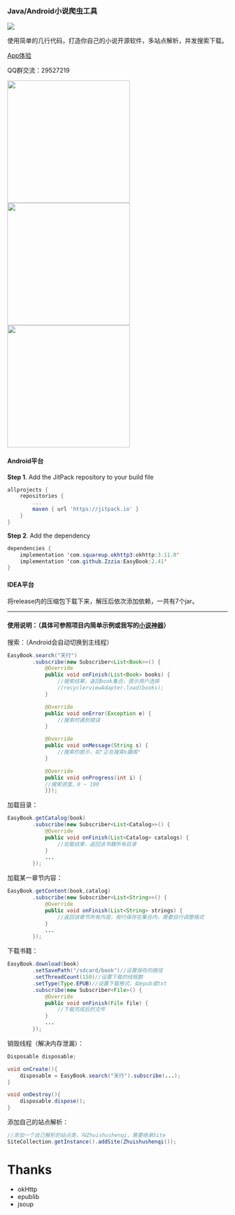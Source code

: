 ### Java/Android小说爬虫工具

[![](https://jitpack.io/v/Zzzia/EasyBook.svg)](https://jitpack.io/#Zzzia/EasyBook)


使用简单的几行代码，打造你自己的小说开源软件，多站点解析，并发搜索下载。


[App体验](https://github.com/Zzzia/Book)

QQ群交流：29527219

<img src="https://github.com/Zzzia/EasyBook/blob/master/screenshot/book2.png" width="280"><img src="https://github.com/Zzzia/EasyBook/blob/master/screenshot/book3.png" width="280"><img src="https://github.com/Zzzia/EasyBook/blob/master/screenshot/book4.png" width="280">

#### Android平台
**Step 1**. Add the JitPack repository to your build file

~~~gradle
allprojects {
	repositories {
		...
		maven { url 'https://jitpack.io' }
	}
}
~~~

**Step 2**. Add the dependency

~~~java
dependencies {
	implementation 'com.squareup.okhttp3:okhttp:3.11.0'
    implementation 'com.github.Zzzia:EasyBook:2.41'
}
~~~


#### IDEA平台

将release内的压缩包下载下来，解压后依次添加依赖，一共有7个jar。

---

#### 使用说明：（具体可参照项目内简单示例或我写的[小说神器](https://github.com/Zzzia/Book)）

搜索：（Android会自动切换到主线程）

~~~java
EasyBook.search("天行")
        .subscribe(new Subscriber<List<Book>>() {
            @Override
            public void onFinish(List<Book> books) {
                //搜索结果，返回book集合，提示用户选择
                //recyclerviewAdapter.load(books);
            }

            @Override
            public void onError(Exception e) {
                //搜索时遇到错误
            }

            @Override
            public void onMessage(String s) {
                //搜索的提示，如"正在搜索x趣阁"
            }

            @Override
            public void onProgress(int i) {
            //搜索进度，0 ~ 100
            }});
~~~

加载目录：

~~~java
EasyBook.getCatalog(book)
        .subscribe(new Subscriber<List<Catalog>>() {
            @Override
            public void onFinish(List<Catalog> catalogs) {
                //加载结果，返回该书籍所有目录
            }
            ...
        });
~~~

加载某一章节内容：

~~~java
EasyBook.getContent(book,catalog)
        .subscribe(new Subscriber<List<String>>() {
            @Override
            public void onFinish(List<String> strings) {
                //返回该章节所有内容，按行保存在集合内，需要自行调整格式
            }
            ...
        });
~~~

下载书籍：

~~~java
EasyBook.download(book)
		.setSavePath("/sdcard/book")//设置保存的路径
		.setThreadCount(150)//设置下载的线程数
		.setType(Type.EPUB)//设置下载格式，如epub或txt
		.subscribe(new Subscriber<File>() {
			@Override
			public void onFinish(File file) {
				//下载完成后的文件
			}
			...
		});
~~~

销毁线程（解决内存泄漏）：

~~~java
Disposable disposable;

void onCreate(){
    disposable = EasyBook.search("天行").subscribe(...);
}

void onDestroy(){
    disposable.dispose();
}
~~~

添加自己的站点解析：
~~~java
//添加一个自己解析的站点类，叫Zhuishushenqi，需要继承Site
SiteCollection.getInstance().addSite(Zhuishushenqi());
~~~

# Thanks

* okHttp
* epublib
* jsoup